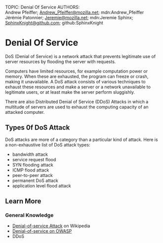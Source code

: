TOPIC: Denial Of Service
AUTHORS: Andrew Pfeiffer; Andrew_Pfeiffer@mozilla.net; mdn:Andrew_Pfeiffer
         Jérémie Patonnier; Jeremie@mozilla.net; mdn:Jeremie
         Sphinx; SphinxKnight@github.com; github:SphinxKnight

# Denial Of Service

DoS (Denial of Service) is a network attack that prevents legitimate use of server resources by
flooding the server with requests.

Computers have limited resources, for example computation power or memory. When these are exhausted,
the program can freeze or crash, making it unavailable. A DoS attack consists of various techniques
to exhaust these resources and make a server or a network unavailable to legitimate users,
or at least make the server perform sluggishly.

There are also Distributed Denial of Service (DDoS) Attacks in which a multitude of servers are used
to exhaust the computing capacity of an attacked computer.

## Types 0f DoS Attack

DoS attacks are more of a category than a particular kind of attack. Here is a non-exhaustive
list of DoS attack types:

- bandwidth attack
- service request flood
- SYN flooding attack
- ICMP flood attack
- peer-to-peer attack
- permanent DoS attack
- application level flood attack

## Learn More

### General Knowledge

- [Denial-of-service Attack](https://en.wikipedia.org/wiki/Denial-of-service_attack) on Wikipedia
- [Denial-of-service on OWASP](https://www.owasp.org/index.php/Denial_of_Service)
- DDoS
